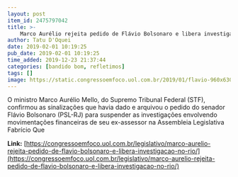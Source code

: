 ```yaml
---
layout: post
item_id: 2475797042
title: >-
    Marco Aurélio rejeita pedido de Flávio Bolsonaro e libera investigação no Rio
author: Tatu D'Oquei
date: 2019-02-01 10:19:25
pub_date: 2019-02-01 10:19:25
time_added: 2019-12-23 21:37:44
categories: [bandido bom, refletimos]
tags: []
image: https://static.congressoemfoco.uol.com.br/2019/01/flavio-960x630.jpg
---
```


O ministro Marco Aurélio Mello, do Supremo Tribunal Federal (STF), confirmou as sinalizações que havia dado e arquivou o pedido do senador Flávio Bolsonaro (PSL-RJ) para suspender as investigações envolvendo movimentações financeiras de seu ex-assessor na Assembleia Legislativa Fabrício Que

**Link:** [https://congressoemfoco.uol.com.br/legislativo/marco-aurelio-rejeita-pedido-de-flavio-bolsonaro-e-libera-investigacao-no-rio/](https://congressoemfoco.uol.com.br/legislativo/marco-aurelio-rejeita-pedido-de-flavio-bolsonaro-e-libera-investigacao-no-rio/)

